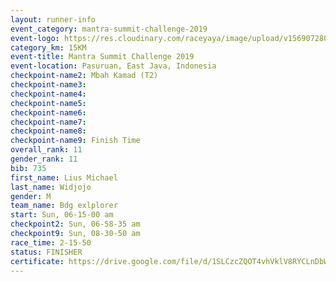 ```yaml
---
layout: runner-info 
event_category: mantra-summit-challenge-2019 
event-logo: https://res.cloudinary.com/raceyaya/image/upload/v1569072809/logo/mantra-image_segrbx.jpg
category_km: 15KM 
event-title: Mantra Summit Challenge 2019 
event-location: Pasuruan, East Java, Indonesia 
checkpoint-name2: Mbah Kamad (T2) 
checkpoint-name3: 
checkpoint-name4: 
checkpoint-name5: 
checkpoint-name6: 
checkpoint-name7: 
checkpoint-name8: 
checkpoint-name9: Finish Time
overall_rank: 11
gender_rank: 11
bib: 735
first_name: Lius Michael
last_name: Widjojo
gender: M
team_name: Bdg exlplorer
start: Sun, 06-15-00 am
checkpoint2: Sun, 06-58-35 am
checkpoint9: Sun, 08-30-50 am
race_time: 2-15-50
status: FINISHER
certificate: https://drive.google.com/file/d/1SLCzcZQOT4vhVklV8RYCLnDbWv8wITzn/view?usp=sharing
---
```

